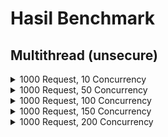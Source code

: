 # Hasil Benchmark

## Multithread (unsecure)

<details>
    <summary>1000 Request, 10 Concurrency</summary>

    Concurrency Level:      10
    Time taken for tests:   142.091 seconds
    Complete requests:      1000
    Failed requests:        0
    Total transferred:      159000 bytes
    HTML transferred:       22000 bytes
    Requests per second:    7.04 [#/sec] (mean)
    Time per request:       1420.910 [ms] (mean)
    Time per request:       142.091 [ms] (mean, across all concurrent requests)
    Transfer rate:          1.09 [Kbytes/sec] received

    Connection Times (ms)
                min  mean[+/-sd] median   max
    Connect:        0   30 119.0      0     526
    Processing:   276 1353 716.3   1137    3724
    Waiting:        2 1263 723.4   1079    3703
    Total:        276 1383 704.7   1156    3724

    Percentage of the requests served within a certain time (ms)
    50%   1156
    66%   1540
    75%   1850
    80%   2058
    90%   2414
    95%   2731
    98%   3136
    99%   3440
    100%   3724 (longest request)
</details>

<details>
    <summary>1000 Request, 50 Concurrency</summary>

    Server Software:        myserver/1.0
    Server Hostname:        localhost
    Server Port:            8889

    Document Path:          /testing.txt
    Document Length:        22 bytes

    Concurrency Level:      50
    Time taken for tests:   137.166 seconds
    Complete requests:      1000
    Failed requests:        0
    Total transferred:      159000 bytes
    HTML transferred:       22000 bytes
    Requests per second:    7.29 [#/sec] (mean)
    Time per request:       6858.285 [ms] (mean)
    Time per request:       137.166 [ms] (mean, across all concurrent requests)
    Transfer rate:          1.13 [Kbytes/sec] received

    Connection Times (ms)
                  min  mean[+/-sd] median   max
    Connect:        0  132 230.1      0    1025
    Processing:  1543 6416 2508.1   5133   12763
    Waiting:        1 4842 2574.8   4111   12232
    Total:       2057 6548 2552.6   5591   13263

    Percentage of the requests served within a certain time (ms)
    50%   5591
    66%   7635
    75%   8651
    80%   8701
    90%  10728
    95%  11739
    98%  12256
    99%  12750
    100%  13263 (longest request)

</details>

<details>
    <summary>1000 Request, 100 Concurrency</summary>

    Server Software:        myserver/1.0
    Server Hostname:        localhost
    Server Port:            8889

    Document Path:          /testing.txt
    Document Length:        22 bytes

    Concurrency Level:      100
    Time taken for tests:   133.409 seconds
    Complete requests:      1000
    Failed requests:        0
    Total transferred:      159000 bytes
    HTML transferred:       22000 bytes
    Requests per second:    7.50 [#/sec] (mean)
    Time per request:       13340.862 [ms] (mean)
    Time per request:       133.409 [ms] (mean, across all concurrent requests)
    Transfer rate:          1.16 [Kbytes/sec] received

    Connection Times (ms)
                  min  mean[+/-sd] median   max
    Connect:        0  128 227.8      0    2034
    Processing:  1541 12292 4502.9  10711   21022
    Waiting:        2 7043 4320.7   6152   19984
    Total:       1858 12419 4533.3  10711   21022

    Percentage of the requests served within a certain time (ms)
    50%  10711
    66%  13760
    75%  16382
    80%  17930
    90%  19966
    95%  20008
    98%  20508
    99%  21004
    100%  21022 (longest request)
</details>

<details>
    <summary>1000 Request, 150 Concurrency</summary>

    Server Software:        myserver/1.0
    Server Hostname:        localhost
    Server Port:            8889

    Document Path:          /testing.txt
    Document Length:        22 bytes

    Concurrency Level:      150
    Time taken for tests:   130.724 seconds
    Complete requests:      1000
    Failed requests:        0
    Total transferred:      159000 bytes
    HTML transferred:       22000 bytes
    Requests per second:    7.65 [#/sec] (mean)
    Time per request:       19608.636 [ms] (mean)
    Time per request:       130.724 [ms] (mean, across all concurrent requests)
    Transfer rate:          1.19 [Kbytes/sec] received

    Connection Times (ms)
                  min  mean[+/-sd] median   max
    Connect:        0  126 223.2      0    1029
    Processing:  1361 17898 6376.3  15821   29127
    Waiting:        1 10090 6392.8   9163   28109
    Total:       1362 18023 6396.1  15846   29625

    Percentage of the requests served within a certain time (ms)
    50%  15846
    66%  20841
    75%  22974
    80%  25533
    90%  28072
    95%  28580
    98%  29087
    99%  29124
    100%  29625 (longest request)
</details>

<details>
    <summary>1000 Request, 200 Concurrency</summary>

    Server Software:        myserver/1.0
    Server Hostname:        localhost
    Server Port:            8889

    Document Path:          /testing.txt
    Document Length:        22 bytes

    Concurrency Level:      200
    Time taken for tests:   137.814 seconds
    Complete requests:      1000
    Failed requests:        0
    Total transferred:      159000 bytes
    HTML transferred:       22000 bytes
    Requests per second:    7.26 [#/sec] (mean)
    Time per request:       27562.893 [ms] (mean)
    Time per request:       137.814 [ms] (mean, across all concurrent requests)
    Transfer rate:          1.13 [Kbytes/sec] received

    Connection Times (ms)
                min  mean[+/-sd] median   max
    Connect:        0  133 224.7      0    1015
    Processing:  2077 24837 8547.0  24583   41417
    Waiting:        1 13571 8494.8  12275   37340
    Total:       2189 24969 8556.0  25092   41417

    Percentage of the requests served within a certain time (ms)
    50%  25092
    66%  29114
    75%  31093
    80%  33608
    90%  37302
    95%  38827
    98%  40385
    99%  40903
    100%  41417 (longest request)
</details>